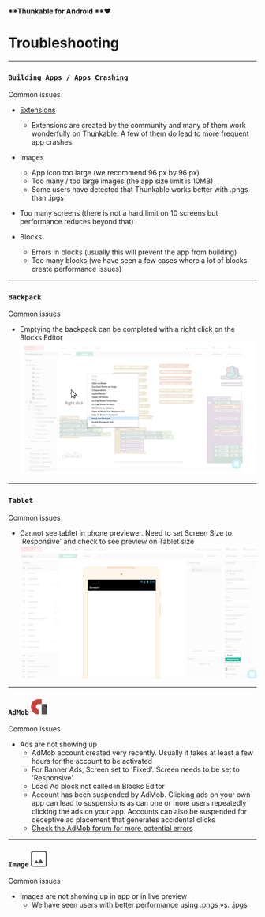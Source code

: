#### **Thunkable for Android **❤

# Troubleshooting

---

### `Building Apps / Apps Crashing`

Common issues

* [Extensions](/Android/extensions.md)

  * Extensions are created by the community and many of them work wonderfully on Thunkable.  A few of them do lead to more frequent app crashes

* Images

  * App icon too large \(we recommend 96 px by 96 px\)
  * Too many / too large images \(the app size limit is 10MB\)
  * Some users have detected that Thunkable works better with .pngs than .jpgs

* Too many screens \(there is not a hard limit on 10 screens but performance reduces beyond that\)

* Blocks

  * Errors in blocks \(usually this will prevent the app from building\)
  * Too many blocks \(we have seen a few cases where a lot of blocks create performance issues\)

---

### `Backpack`

Common issues

* Emptying the backpack can be completed with a right click on the Blocks Editor![](/assets/empty-backpack.png)

---

### `Tablet`

Common issues

* Cannot see tablet in phone previewer. Need to set Screen Size to 'Responsive' and check to see preview on Tablet size![](/assets/tablet-screen-fig-1.png)

---

### `AdMob` ![](/assets/admob-icon.png)

Common issues

* Ads are not showing up
  * AdMob account created very recently. Usually it takes at least a few hours for the account to be activated
  * For Banner Ads, Screen set to 'Fixed'. Screen needs to be set to 'Responsive'
  * Load Ad block not called in Blocks Editor
  * Account has been suspended by AdMob. Clicking ads on your own app can lead to suspensions as can one or more users repeatedly clicking the ads on your app. Accounts can also be suspended for deceptive ad placement that generates accidental clicks
  * [Check the AdMob forum for more potential errors](https://community.thunkable.com/c/professional/admob)

---

### `Image` ![](/assets/image-icon.png)

Common issues

* Images are not showing up in app or in live preview
  * We have seen users with better performance using .pngs vs. .jpgs



